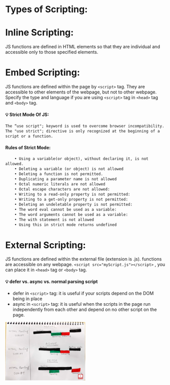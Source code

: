 # Types of Scripting:

# Inline Scripting: 
JS functions are defined in HTML elements so that they are individual and accessible only to those specified elements.

# Embed Scripting: 
JS functions are defined within the page by `<script>` tag. They are accessible to other elements of the webpage, but not to other webpage. Specify the type and language if you are using `<script>` tag in `<head>` tag and `<body>` tag.

#### 💡 Strict Mode Of JS:
    The “use script"; keyword is used to overcome browser incompatibility. The "use strict"; directive is only recognized at the beginning of a script or a function. 
    
#### Rules of Strict Mode:
        • Using a variable(or object), without declaring it, is not allowed.
        • Deleting a variable (or object) is not allowed
        • Deleting a function is not permitted.
        • Duplicating a parameter name is not allowed
        • Octal numeric literals are not allowed
        • Octal escape characters are not allowed:
        • Writing to a read-only property is not permitted:
        • Writing to a get-only property is not permitted:
        • Deleting an undeletable property is not permitted:
        • The word eval cannot be used as a variable:
        • The word arguments cannot be used as a variable:
        • The with statement is not allowed
        • Using this in strict mode returns undefined

# External Scripting: 
JS functions are defined within the external file (extension is .js). functions are accessible on any webpage.
`<script src="myScript.js"></script>` , you can place it in `<head>` tag or `<body>` tag.


#### 💡 defer vs. async vs. normal parsing script
- defer in `<script>` tag: it is useful if your scripts depend on the DOM being in place
-  async in `<script>` tag: it is useful when the scripts in the page run independently from each other and depend on no other script on the page.

<img src="readm.png" width="50%"/>